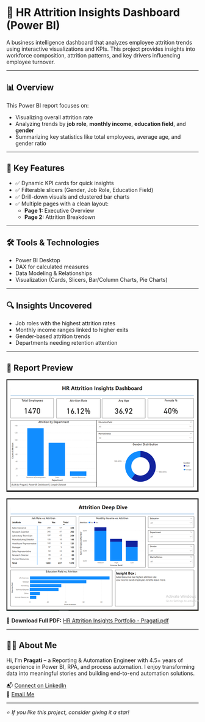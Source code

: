 # 💼 HR Attrition Insights Dashboard (Power BI)

A business intelligence dashboard that analyzes employee attrition trends using interactive visualizations and KPIs. This project provides insights into workforce composition, attrition patterns, and key drivers influencing employee turnover.

---

## 📊 Overview

This Power BI report focuses on:

- Visualizing overall attrition rate
- Analyzing trends by **job role**, **monthly income**, **education field**, and **gender**
- Summarizing key statistics like total employees, average age, and gender ratio

---

## 📌 Key Features

- ✅ Dynamic KPI cards for quick insights
- ✅ Filterable slicers (Gender, Job Role, Education Field)
- ✅ Drill-down visuals and clustered bar charts
- ✅ Multiple pages with a clean layout:
  - **Page 1:** Executive Overview
  - **Page 2:** Attrition Breakdown

---

## 🛠️ Tools & Technologies

- Power BI Desktop
- DAX for calculated measures
- Data Modeling & Relationships
- Visualization (Cards, Slicers, Bar/Column Charts, Pie Charts)

---

## 🔍 Insights Uncovered

- Job roles with the highest attrition rates
- Monthly income ranges linked to higher exits
- Gender-based attrition trends
- Departments needing retention attention

---

## 📄 Report Preview

![Dashboard Preview](./Page%201%20Executive%20Overview.png) <!-- Replace with your actual screenshot name -->

![Dashboard Preview](./Page%202%20Attrition%20Deep%20Dive.png)

🔗 **Download Full PDF:** [HR Attrition Insights Portfolio - Pragati.pdf](./HR%20Attrition%20Insights%20Portfolio%20-%20Pragati.pdf)

---

## 👩‍💻 About Me

Hi, I’m **Pragati** – a Reporting & Automation Engineer with 4.5+ years of experience in Power BI, RPA, and process automation. I enjoy transforming data into meaningful stories and building end-to-end automation solutions.

📬 [Connect on LinkedIn](https://www.linkedin.com/in/pragati-porwal/)  
📧 [Email Me](mailto:pragatiporwalbv11@gmail.com)

---

⭐ *If you like this project, consider giving it a star!*
